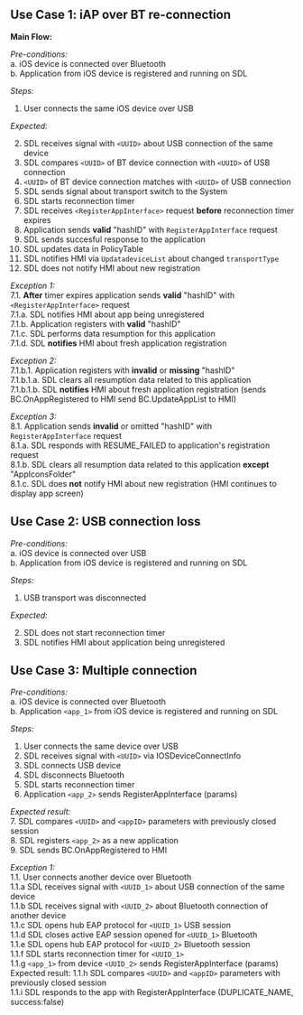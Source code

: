 ## Use Case 1: iAP over BT re-connection

**Main Flow:**  

_Pre-conditions:_  
a. iOS device is connected over Bluetooth  
b. Application from iOS device is registered and running on SDL 

_Steps:_    
1. User connects the same iOS device over USB  

_Expected:_  

2. SDL receives signal with `<UUID>` about USB connection of the same device 
3. SDL compares `<UUID>` of BT device connection with `<UUID>` of USB connection  
4. `<UUID>` of BT device connection matches with `<UUID>` of USB connection
5. SDL sends signal about transport switch to the System  
6. SDL starts reconnection timer
7. SDL receives `<RegisterAppInterface>` request **before** reconnection timer expires
8. Application sends **valid** "hashID" with `RegisterAppInterface` request 
9. SDL sends succesful response to the application 
10. SDL updates data in PolicyTable 
11. SDL notifies HMI via `UpdatadeviceList` about changed `transportType`
12. SDL does not notify HMI about new registration


_Exception 1:_  
7.1. **After** timer expires application sends **valid** "hashID" with `<RegisterAppInterface>` request  
7.1.a. SDL notifies HMI about app being unregistered   
7.1.b. Application registers with **valid** "hashID"  
7.1.c. SDL performs data resumption for this application  
7.1.d. SDL **notifies** HMI about fresh application registration 

_Exception 2:_  
7.1.b.1. Application registers with **invalid** or **missing** "hashID"   
7.1.b.1.a. SDL clears all resumption data related to this application  
7.1.b.1.b. SDL **notifies** HMI about fresh application registration (sends BC.OnAppRegistered to HMI send BC.UpdateAppList to HMI)

_Exception 3:_  
8.1. Application sends **invalid** or omitted "hashID" with `RegisterAppInterface` request  
8.1.a. SDL responds with RESUME_FAILED to application's registration request  
8.1.b. SDL clears all resumption data related to this application **except** "AppIconsFolder"  
8.1.c. SDL does **not** notify HMI about new registration (HMI continues to display app screen)

## Use Case 2: USB connection loss  

_Pre-conditions:_  
a. iOS device is connected over USB  
b. Application from iOS device is registered and running on SDL  

_Steps:_    
1. USB transport was disconnected

_Expected:_   

2. SDL does not start reconnection timer  
3. SDL notifies HMI about application being unregistered

## Use Case 3: Multiple connection   
_Pre-conditions:_  
a. iOS device is connected over Bluetooth  
b. Application `<app_1>` from iOS device is registered and running on SDL  

_Steps:_
 1. User connects the same device over USB
 2. SDL receives signal with `<UUID>` via IOSDeviceConnectInfo
 3. SDL connects USB device
 4. SDL disconnects Bluetooth
 5. SDL starts reconnection timer
 6. Application `<app_2>` sends RegisterAppInterface (params)  
 
 _Expected result:_  
 7. SDL compares `<UUID>` and `<appID>` parameters with previously closed session  
 8. SDL registers `<app_2>` as a new application  
 9. SDL sends BC.OnAppRegistered to HMI  
 
 _Exception 1:_   
 1.1. User connects another device over Bluetooth  
 1.1.a SDL receives signal with `<UUID_1>` about USB connection of the same device  
 1.1.b SDL receives signal with `<UUID_2>` about Bluetooth connection of another device  
 1.1.c SDL opens hub EAP protocol for `<UUID_1>` USB session  
 1.1.d SDL closes active EAP session opened for `<UUID_1>` Bluetooth  
 1.1.e SDL opens hub EAP protocol for `<UUID_2>` Bluetooth session  
 1.1.f SDL starts reconnection timer for `<UUID_1>`  
 1.1.g `<app_1>` from device `<UUID_2>` sends RegisterAppInterface (params)  
 Expected result:
 1.1.h SDL compares `<UUID>` and `<appID>` parameters with previously closed session  
 1.1.i SDL responds to the app with RegisterAppInterface (DUPLICATE_NAME, success:false)
